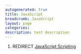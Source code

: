 ```yaml
---
autogenerated: true
title: JavaScript
breadcrumb: JavaScript
layout: page
categories: 
description: test description
---
```


1.  REDIRECT [JavaScript Scripting](JavaScript_Scripting)
